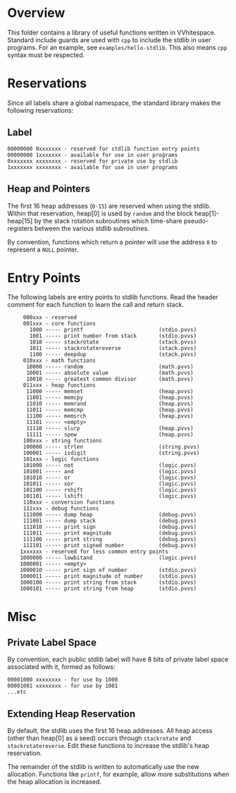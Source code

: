 # Overview #

This folder contains a library of useful functions written in VVhitespace.
Standard include guards are used with `cpp` to include the stdlib in user
programs. For an example, see `examples/hello-stdlib`. This also means
`cpp` syntax must be respected.

# Reservations #

Since all labels share a global namespace, the standard library makes the
following reservations:

## Label ##

    00000000 0xxxxxxx - reserved for stdlib function entry points
    00000000 1xxxxxxx - available for use in user programs
    0xxxxxxx xxxxxxxx - reserved for private use by stdlib
    1xxxxxxx xxxxxxxx - available for use in user programs

## Heap and Pointers ##

The first 16 heap addresses (`0-15`) are reserved when using the stdlib.
Within that reservation, heap[0] is used by `random` and the block
heap[1]-heap[15] by the stack rotation subroutines which time-share
pseudo-registers between the various stdlib subroutines.

By convention, functions which return a pointer will use the address `0` to
represent a `NULL` pointer.

# Entry Points #

The following labels are entry points to stdlib functions. Read the
header comment for each function to learn the call and return stack.

         000xxx - reserved
         001xxx - core functions
           1000 ----- printf                        (stdio.pvvs)
           1001 ----- print number from stack       (stdio.pvvs)
           1010 ----- stackrotate                   (stack.pvvs)
           1011 ----- stackrotatereverse            (stack.pvvs)
           1100 ----- deepdup                       (stack.pvvs)
         010xxx - math functions
          10000 ----- random                        (math.pvvs)
          10001 ----- absolute value                (math.pvvs)
          10010 ----- greatest common divisor       (math.pvvs)
         011xxx - heap functions
          11000 ----- memset                        (heap.pvvs)
          11001 ----- memcpy                        (heap.pvvs)
          11010 ----- memrand                       (heap.pvvs)
          11011 ----- memcmp                        (heap.pvvs)
          11100 ----- memsrch                       (heap.pvvs)
          11101 ----- <empty>
          11110 ----- slurp                         (heap.pvvs)
          11111 ----- spew                          (heap.pvvs)
         100xxx - string functions
         100000 ----- strlen                        (string.pvvs)
         100001 ----- isdigit                       (string.pvvs)
         101xxx - logic functions
         101000 ----- not                           (logic.pvvs)
         101001 ----- and                           (logic.pvvs)
         101010 ----- or                            (logic.pvvs)
         101011 ----- xor                           (logic.pvvs)
         101100 ----- rshift                        (logic.pvvs)
         101101 ----- lshift                        (logic.pvvs)
         110xxx - conversion functions
         111xxx - debug functions
         111000 ----- dump heap                     (debug.pvvs)
         111001 ----- dump stack                    (debug.pvvs)
         111010 ----- print sign                    (debug.pvvs)
         111011 ----- print magnitude               (debug.pvvs)
         111100 ----- print string                  (debug.pvvs)
         111101 ----- print signed number           (debug.pvvs)
        1xxxxxx - reserved for less common entry points
        1000000 ----- lowbitand                     (logic.pvvs)
        1000001 ----- <empty>
        1000010 ----- print sign of number          (stdio.pvvs)
        1000011 ----- print magnitude of number     (stdio.pvvs)
        1000100 ----- print string from stack       (stdio.pvvs)
        1000101 ----- print string from heap        (stdio.pvvs)

# Misc #

## Private Label Space ##

By convention, each public stdlib label will have 8 bits of private label space
associated with it, formed as follows:

    00001000 xxxxxxxx - for use by 1000
    00001001 xxxxxxxx - for use by 1001
    ...etc

## Extending Heap Reservation ##

By default, the stdlib uses the first 16 heap addresses. All heap access (other
than heap[0] as a seed) occurs through `stackrotate` and `stackrotatereverse`.
Edit these functions to increase the stdlib's heap reservation.

The remainder of the stdlib is written to automatically use the new allocation.
Functions like `printf`, for example, allow more substitutions when the heap
allocation is increased.
